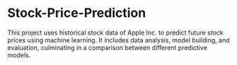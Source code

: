 # Stock-Price-Prediction
This project uses historical stock data of Apple Inc. to predict future stock prices using machine learning. It includes data analysis, model building, and evaluation, culminating in a comparison between different predictive models.
